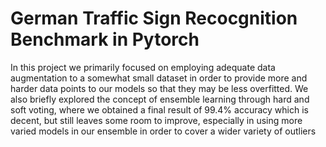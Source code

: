 # German Traffic Sign Recocgnition Benchmark in Pytorch

In this project we primarily focused on employing adequate data augmentation to a somewhat small dataset in order to provide more and harder data points to our models so that they may be less overfitted. We also briefly explored the concept of ensemble learning through hard and soft voting, where we obtained a final result of 99.4% accuracy which is decent, but still leaves some room to improve, especially in using more varied models in our ensemble in order to cover a wider variety of outliers
